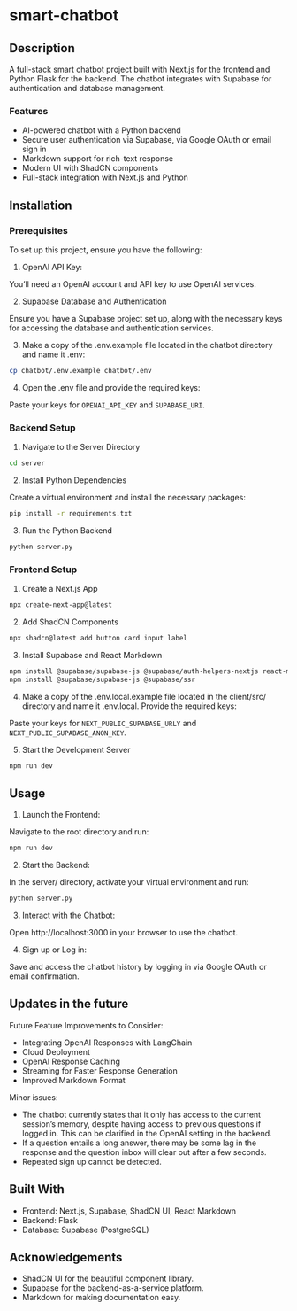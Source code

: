 # smart-chatbot

## Description

A full-stack smart chatbot project built with Next.js for the frontend and Python Flask for the backend. The chatbot integrates with Supabase for authentication and database management. 

### Features

- AI-powered chatbot with a Python backend
- Secure user authentication via Supabase, via Google OAuth or email sign in
- Markdown support for rich-text response
- Modern UI with ShadCN components
- Full-stack integration with Next.js and Python

## Installation

### Prerequisites

To set up this project, ensure you have the following:

1. OpenAI API Key: 

You’ll need an OpenAI account and API key to use OpenAI services.

2. Supabase Database and Authentication

Ensure you have a Supabase project set up, along with the necessary keys for accessing the database and authentication services.

3. Make a copy of the .env.example file located in the chatbot directory and name it .env:

```bash
cp chatbot/.env.example chatbot/.env
```

4. Open the .env file and provide the required keys:

Paste your keys for `OPENAI_API_KEY` and `SUPABASE_URI`.


### Backend Setup

1. Navigate to the Server Directory

```bash
cd server
```

2. Install Python Dependencies

Create a virtual environment and install the necessary packages:

```bash
pip install -r requirements.txt
```

3. Run the Python Backend

```bash
python server.py
```

### Frontend Setup

1. Create a Next.js App

```bash
npx create-next-app@latest
```

2. Add ShadCN Components

```bash
npx shadcn@latest add button card input label
```

3. Install Supabase and React Markdown

```bash
npm install @supabase/supabase-js @supabase/auth-helpers-nextjs react-markdown
npm install @supabase/supabase-js @supabase/ssr
```

4. Make a copy of the .env.local.example file located in the client/src/ directory and name it .env.local. Provide the required keys:

Paste your keys for `NEXT_PUBLIC_SUPABASE_URLY` and `NEXT_PUBLIC_SUPABASE_ANON_KEY`.

5. Start the Development Server

```bash
npm run dev
```


## Usage

1. Launch the Frontend: 

Navigate to the root directory and run: 
```bash
npm run dev
```

2. Start the Backend:

In the server/ directory, activate your virtual environment and run:
```bash
python server.py
```

3. Interact with the Chatbot:

Open http://localhost:3000 in your browser to use the chatbot.

4. Sign up or Log in: 

Save and access the chatbot history by logging in via Google OAuth or email confirmation.


## Updates in the future

Future Feature Improvements to Consider:
- Integrating OpenAI Responses with LangChain
- Cloud Deployment
- OpenAI Response Caching 
- Streaming for Faster Response Generation
- Improved Markdown Format

Minor issues: 
- The chatbot currently states that it only has access to the current session’s memory, despite having access to previous questions if logged in. This can be clarified in the OpenAI setting in the backend. 
- If a question  entails a long answer, there may be some lag in the response and the question inbox will clear out after a few seconds.
- Repeated sign up cannot be detected. 

## Built With

- Frontend: Next.js, Supabase, ShadCN UI, React Markdown
- Backend: Flask 
- Database: Supabase (PostgreSQL)


## Acknowledgements

- ShadCN UI for the beautiful component library.
- Supabase for the backend-as-a-service platform.
- Markdown for making documentation easy.